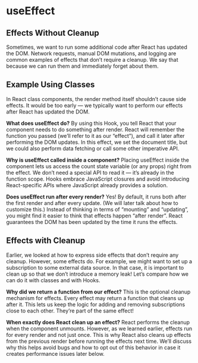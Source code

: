 # useEffect

## Effects Without Cleanup
Sometimes, we want to run some additional code after React has updated the DOM. Network requests, manual DOM mutations, and logging are common examples of effects that don’t require a cleanup. We say that because we can run them and immediately forget about them. 

## Example Using Classes
In React class components, the render method itself shouldn’t cause side effects. It would be too early — we typically want to perform our effects after React has updated the DOM.

**What does useEffect do?** By using this Hook, you tell React that your component needs to do something after render. React will remember the function you passed (we’ll refer to it as our “effect”), and call it later after performing the DOM updates. In this effect, we set the document title, but we could also perform data fetching or call some other imperative API.

**Why is useEffect called inside a component?** Placing useEffect inside the component lets us access the count state variable (or any props) right from the effect. We don’t need a special API to read it — it’s already in the function scope. Hooks embrace JavaScript closures and avoid introducing React-specific APIs where JavaScript already provides a solution.

**Does useEffect run after every render?** Yes! By default, it runs both after the first render and after every update. (We will later talk about how to customize this.) Instead of thinking in terms of “mounting” and “updating”, you might find it easier to think that effects happen “after render”. React guarantees the DOM has been updated by the time it runs the effects.


## Effects with Cleanup
Earlier, we looked at how to express side effects that don’t require any cleanup. However, some effects do. For example, we might want to set up a subscription to some external data source. In that case, it is important to clean up so that we don’t introduce a memory leak! Let’s compare how we can do it with classes and with Hooks.


**Why did we return a function from our effect?** This is the optional cleanup mechanism for effects. Every effect may return a function that cleans up after it. This lets us keep the logic for adding and removing subscriptions close to each other. They’re part of the same effect!

**When exactly does React clean up an effect?** React performs the cleanup when the component unmounts. However, as we learned earlier, effects run for every render and not just once. This is why React also cleans up effects from the previous render before running the effects next time. We’ll discuss why this helps avoid bugs and how to opt out of this behavior in case it creates performance issues later below.
